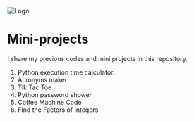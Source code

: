 
![Logo](https://media0.giphy.com/media/qgQUggAC3Pfv687qPC/giphy.gif)

# Mini-projects
I share my previous codes and mini projects in this repository.

1. Python execution time calculator.
2. Acronyms maker
3. Tik Tac Toe
4. Python password shower
5. Coffee Machine Code
6. Find the Factors of Integers
